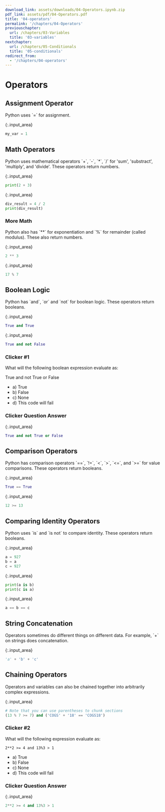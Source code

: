 ```yaml
---
download_link: assets/downloads/04-Operators.ipynb.zip
pdf_link: assets/pdf/04-Operators.pdf
title: '04-operators'
permalink: '/chapters/04-Operators'
previouschapter:
  url: /chapters/03-Variables
  title: '03-variables'
nextchapter:
  url: /chapters/05-Conditionals
  title: '05-conditionals'
redirect_from:
  - '/chapters/04-operators'
---
```


# Operators

## Assignment Operator

<div class="alert alert-success">
Python uses `=` for assignment.
</div>



{:.input_area}
```python
my_var = 1
```


## Math Operators

<div class="alert alert-success">
Python uses mathematical operators `+`, `-`, `*`, `/` for 'sum', 'substract', 'multiply', and 'divide'. These operators return numbers.
</div>



{:.input_area}
```python
print(2 + 3)
```




{:.input_area}
```python
div_result = 4 / 2
print(div_result)
```


### More Math

<div class="alert alert-success">
Python also has `**` for exponentiation and `%` for remainder (called modulus). These also return numbers.
</div>



{:.input_area}
```python
2 ** 3
```




{:.input_area}
```python
17 % 7
```


## Boolean Logic

<div class="alert alert-success">
Python has `and`, `or` and `not` for boolean logic. These operators return booleans.
</div>



{:.input_area}
```python
True and True
```




{:.input_area}
```python
True and not False
```


### Clicker #1

What will the following boolean expression evaluate as:

True and not True or False

- a) True
- b) False
- c) None
- d) This code will fail

### Clicker Question Answer



{:.input_area}
```python
True and not True or False
```


## Comparison Operators

<div class="alert alert-success">
Python has comparison operators `==`, `!=`, `<`, `>`, `<=`, and `>=` for value comparisons. These operators return booleans.
</div>



{:.input_area}
```python
True == True
```




{:.input_area}
```python
12 >= 13
```


## Comparing Identity Operators

<div class="alert alert-success">
Python uses `is` and `is not` to compare identity. These operators return booleans.
</div>



{:.input_area}
```python
a = 927
b = a
c = 927
```




{:.input_area}
```python
print(a is b)
print(c is a)
```




{:.input_area}
```python
a == b == c
```


## String Concatenation

<div class="alert alert-success">
Operators sometimes do different things on different data. For example, `+` on strings does concatenation.
</div>



{:.input_area}
```python
'a' + 'b' + 'c'
```


## Chaining Operators

<div class="alert alert-success">
Operators and variables can also be chained together into arbitrarily complex expressions.
</div>



{:.input_area}
```python
# Note that you can use parentheses to chunk sections
(13 % 7 >= 7) and ('COGS' + '18' == 'COGS18')
```


### Clicker #2

What will the following expression evaluate as:

`2**2 >= 4 and 13%3 > 1`

- a) True
- b) False
- c) None
- d) This code will fail

### Clicker Question Answer



{:.input_area}
```python
2**2 >= 4 and 13%3 > 1
```

